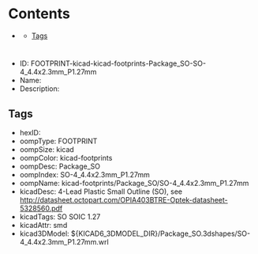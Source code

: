 



Contents
========

* [](#)
	* [Tags](#tags)

# 

- ID: FOOTPRINT-kicad-kicad-footprints-Package_SO-SO-4_4.4x2.3mm_P1.27mm
- Name: 
- Description: 

## Tags

- hexID: 
- oompType: FOOTPRINT
- oompSize: kicad
- oompColor: kicad-footprints
- oompDesc: Package_SO
- oompIndex: SO-4_4.4x2.3mm_P1.27mm
- oompName: kicad-footprints/Package_SO/SO-4_4.4x2.3mm_P1.27mm
- kicadDesc: 4-Lead Plastic Small Outline (SO), see http://datasheet.octopart.com/OPIA403BTRE-Optek-datasheet-5328560.pdf
- kicadTags: SO SOIC 1.27
- kicadAttr: smd
- kicad3DModel: ${KICAD6_3DMODEL_DIR}/Package_SO.3dshapes/SO-4_4.4x2.3mm_P1.27mm.wrl

